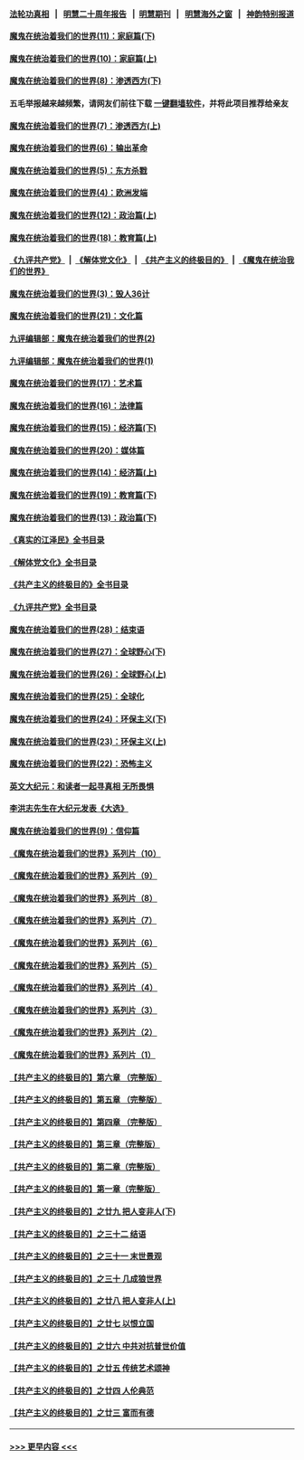 #### [法轮功真相](https://github.com/gfw-breaker/truth/blob/master/README.md?t=0) &nbsp;&nbsp;|&nbsp;&nbsp; [明慧二十周年报告](https://github.com/gfw-breaker/mh-reports/blob/master/README.md?t=0) &nbsp;&nbsp;|&nbsp;&nbsp;[明慧期刊](https://github.com/gfw-breaker/mh-qikan) &nbsp;&nbsp;|&nbsp;&nbsp; [明慧海外之窗](https://github.com/gfw-breaker/mh-news/blob/master/README.md?t=0) &nbsp;&nbsp;|&nbsp;&nbsp; [神韵特别报道](https://github.com/gfw-breaker/mh-news/blob/master/shenyun.md?t=0)
#### [魔鬼在统治着我们的世界(11)：家庭篇(下)](../pages/nsc422/n10440961.md?t=12131650) 
#### [魔鬼在统治着我们的世界(10)：家庭篇(上)](../pages/nsc422/n10435448.md?t=12131650) 
#### [魔鬼在统治着我们的世界(8)：渗透西方(下)](../pages/nsc422/n10429603.md?t=12131650) 
#### 五毛举报越来越频繁，请网友们前往下载 [一键翻墙软件](https://github.com/gfw-breaker/ssr-accounts)，并将此项目推荐给亲友
#### [魔鬼在统治着我们的世界(7)：渗透西方(上)](../pages/nsc422/n10426013.md?t=12131650) 
#### [魔鬼在统治着我们的世界(6)：输出革命](../pages/nsc422/n10421536.md?t=12131650) 
#### [魔鬼在统治着我们的世界(5)：东方杀戮](../pages/nsc422/n10417707.md?t=12131650) 
#### [魔鬼在统治着我们的世界(4)：欧洲发端](../pages/nsc422/n10414890.md?t=12131650) 
#### [魔鬼在统治着我们的世界(12)：政治篇(上)](../pages/nsc422/n10444576.md?t=12131650) 
#### [魔鬼在统治着我们的世界(18)：教育篇(上)](../pages/nsc422/n10526970.md?t=12131650) 
#### [《九评共产党》](https://github.com/begood0513/9ping.md/blob/master/README.md) &nbsp;|&nbsp; [《解体党文化》](../../../../jtdwh.md/blob/master/README.md)  &nbsp;|&nbsp; [《共产主义的终极目的》](../../../../gczydzjmd.md/blob/master/README.md) &nbsp;|&nbsp; [《魔鬼在统治我们的世界》](../../../../mgztzwmdsj.md/blob/master/README.md) 
#### [魔鬼在统治着我们的世界(3)：毁人36计](../pages/nsc422/n10411583.md?t=12131650) 
#### [魔鬼在统治着我们的世界(21)：文化篇](../pages/nsc422/n10597706.md?t=12131650) 
#### [九评编辑部：魔鬼在统治着我们的世界(2)](../pages/nsc422/n10410036.md?t=12131650) 
#### [九评编辑部：魔鬼在统治着我们的世界(1)](../pages/nsc422/n10406825.md?t=12131650) 
#### [魔鬼在统治着我们的世界(17)：艺术篇](../pages/nsc422/n10499093.md?t=12131650) 
#### [魔鬼在统治着我们的世界(16)：法律篇](../pages/nsc422/n10485969.md?t=12131650) 
#### [魔鬼在统治着我们的世界(15)：经济篇(下)](../pages/nsc422/n10469975.md?t=12131650) 
#### [魔鬼在统治着我们的世界(20)：媒体篇](../pages/nsc422/n10586579.md?t=12131650) 
#### [魔鬼在统治着我们的世界(14)：经济篇(上)](../pages/nsc422/n10457370.md?t=12131650) 
#### [魔鬼在统治着我们的世界(19)：教育篇(下)](../pages/nsc422/n10564808.md?t=12131650) 
#### [魔鬼在统治着我们的世界(13)：政治篇(下)](../pages/nsc422/n10448270.md?t=12131650) 
#### [《真实的江泽民》全书目录](../pages/nsc422/n13721399.md?t=12131650) 
#### [《解体党文化》全书目录](../pages/nsc422/n13721157.md?t=12131650) 
#### [《共产主义的终极目的》全书目录](../pages/nsc422/n13721048.md?t=12131650) 
#### [《九评共产党》全书目录](../pages/nsc422/n13708085.md?t=12131650) 
#### [魔鬼在统治着我们的世界(28)：结束语](../pages/nsc422/n10936246.md?t=12131650) 
#### [魔鬼在统治着我们的世界(27)：全球野心(下)](../pages/nsc422/n10928319.md?t=12131650) 
#### [魔鬼在统治着我们的世界(26)：全球野心(上)](../pages/nsc422/n10900318.md?t=12131650) 
#### [魔鬼在统治着我们的世界(25)：全球化](../pages/nsc422/n10788205.md?t=12131650) 
#### [魔鬼在统治着我们的世界(24)：环保主义(下)](../pages/nsc422/n10695307.md?t=12131650) 
#### [魔鬼在统治着我们的世界(23)：环保主义(上)](../pages/nsc422/n10688613.md?t=12131650) 
#### [魔鬼在统治着我们的世界(22)：恐怖主义](../pages/nsc422/n10614727.md?t=12131650) 
#### [英文大纪元：和读者一起寻真相 无所畏惧](../pages/nsc422/n12542027.md?t=12131650) 
#### [李洪志先生在大纪元发表《大选》](../pages/nsc422/n12534746.md?t=12131650) 
#### [魔鬼在统治着我们的世界(9)：信仰篇](../pages/nsc422/n10432159.md?t=12131650) 
#### [《魔鬼在统治着我们的世界》系列片（10）](../pages/nsc422/n12292670.md?t=12131650) 
#### [《魔鬼在统治着我们的世界》系列片（9）](../pages/nsc422/n12290859.md?t=12131650) 
#### [《魔鬼在统治着我们的世界》系列片（8）](../pages/nsc422/n12287445.md?t=12131650) 
#### [《魔鬼在统治着我们的世界》系列片（7）](../pages/nsc422/n12283425.md?t=12131650) 
#### [《魔鬼在统治着我们的世界》系列片（6）](../pages/nsc422/n12282314.md?t=12131650) 
#### [《魔鬼在统治着我们的世界》系列片（5）](../pages/nsc422/n12281419.md?t=12131650) 
#### [《魔鬼在统治着我们的世界》系列片（4）](../pages/nsc422/n12274024.md?t=12131650) 
#### [《魔鬼在统治着我们的世界》系列片（3）](../pages/nsc422/n12271322.md?t=12131650) 
#### [《魔鬼在统治着我们的世界》系列片（2）](../pages/nsc422/n12269049.md?t=12131650) 
#### [《魔鬼在统治着我们的世界》系列片（1）](../pages/nsc422/n12267575.md?t=12131650) 
#### [【共产主义的终极目的】第六章 （完整版）](../pages/nsc422/n11428913.md?t=12131650) 
#### [【共产主义的终极目的】第五章 （完整版）](../pages/nsc422/n11428912.md?t=12131650) 
#### [【共产主义的终极目的】第四章 （完整版）](../pages/nsc422/n11428907.md?t=12131650) 
#### [【共产主义的终极目的】第三章（完整版）](../pages/nsc422/n11428848.md?t=12131650) 
#### [【共产主义的终极目的】第二章（完整版）](../pages/nsc422/n11428831.md?t=12131650) 
#### [【共产主义的终极目的】第一章（完整版）](../pages/nsc422/n11417651.md?t=12131650) 
#### [【共产主义的终极目的】之廿九 把人变非人(下)](../pages/nsc422/n11344140.md?t=12131650) 
#### [【共产主义的终极目的】之三十二 结语](../pages/nsc422/n11360535.md?t=12131650) 
#### [【共产主义的终极目的】之三十一 末世景观](../pages/nsc422/n11351129.md?t=12131650) 
#### [【共产主义的终极目的】之三十 几成狼世界](../pages/nsc422/n11348280.md?t=12131650) 
#### [【共产主义的终极目的】之廿八 把人变非人(上)](../pages/nsc422/n11340492.md?t=12131650) 
#### [【共产主义的终极目的】之廿七 以恨立国](../pages/nsc422/n11336944.md?t=12131650) 
#### [【共产主义的终极目的】之廿六 中共对抗普世价值](../pages/nsc422/n11324785.md?t=12131650) 
#### [【共产主义的终极目的】之廿五 传统艺术颂神](../pages/nsc422/n11296396.md?t=12131650) 
#### [【共产主义的终极目的】之廿四 人伦典范](../pages/nsc422/n11296397.md?t=12131650) 
#### [【共产主义的终极目的】之廿三 富而有德](../pages/nsc422/n11283598.md?t=12131650) 

----
#### [ >>> 更早内容 <<< ](../indexes/nsc422-earlier.md)
